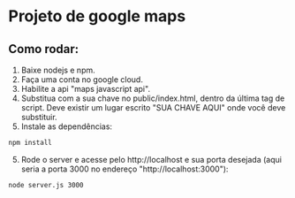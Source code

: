 # Projeto de google maps

## Como rodar:
1. Baixe nodejs e npm.
2. Faça uma conta no google cloud.
3. Habilite a api "maps javascript api".
4. Substitua com a sua chave no public/index.html, dentro da última tag de script. Deve existir um lugar escrito "SUA CHAVE AQUI" onde você deve substituir.
5. Instale as dependências:
```sh
npm install
```
5. Rode o server e acesse pelo http://localhost e sua porta desejada (aqui seria a porta 3000 no endereço "http://localhost:3000"):
```sh
node server.js 3000
```
